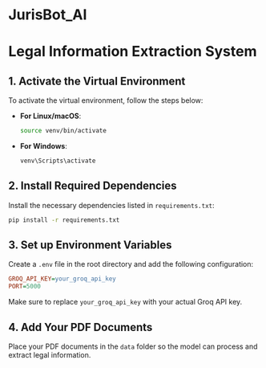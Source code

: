 # JurisBot_AI


# Legal Information Extraction System

## 1. Activate the Virtual Environment

To activate the virtual environment, follow the steps below:

- **For Linux/macOS**:
  ```bash
  source venv/bin/activate
  ```

- **For Windows**:
  ```bash
  venv\Scripts\activate
  ```

## 2. Install Required Dependencies

Install the necessary dependencies listed in `requirements.txt`:

```bash
pip install -r requirements.txt
```

## 3. Set up Environment Variables

Create a `.env` file in the root directory and add the following configuration:

```ini
GROQ_API_KEY=your_groq_api_key
PORT=5000
```

Make sure to replace `your_groq_api_key` with your actual Groq API key.

## 4. Add Your PDF Documents

Place your PDF documents in the `data` folder so the model can process and extract legal information.
